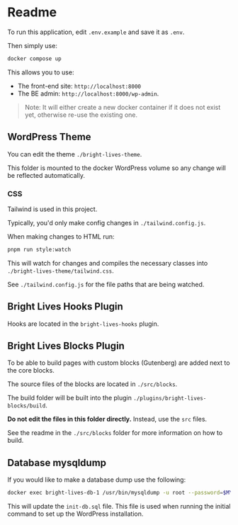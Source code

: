 
# Readme

To run this application, edit `.env.example` and save it as `.env`.

Then simply use:

```sh
docker compose up
```

This allows you to use: 
- The front-end site: `http://localhost:8000` 
- The BE admin: `http://localhost:8000/wp-admin`.

>  Note: It will either create a new docker container if it does not exist yet, otherwise re-use the existing one.

## WordPress Theme

You can edit the theme `./bright-lives-theme`.

This folder is mounted to the docker WordPress volume so any change will be reflected automatically.

### CSS

Tailwind is used in this project.

Typically, you'd only make config changes in `./tailwind.config.js`. 

When making changes to HTML run:

```bash
pnpm run style:watch
```

This will watch for changes and compiles the necessary classes into `./bright-lives-theme/tailwind.css`.

See `./tailwind.config.js` for the file paths that are being watched.

## Bright Lives Hooks Plugin

Hooks are located in the `bright-lives-hooks` plugin.

## Bright Lives Blocks Plugin

To be able to build pages with custom blocks (Gutenberg) are added next to the core blocks.

The source files of the blocks are located in `./src/blocks`.

The build folder will be built into the plugin `./plugins/bright-lives-blocks/build`.

**Do not edit the files in this folder directly.** Instead, use the `src` files.

See the readme in the `./src/blocks` folder for more information on how to build.

## Database mysqldump

If you would like to make a database dump use the following:

```sh
docker exec bright-lives-db-1 /usr/bin/mysqldump -u root --password=$MYSQL_ROOT_PASSWORD devdb > init-db.sql
```

This will update the `init-db.sql` file. This file is used when running the initial command to set up the WordPress installation.
